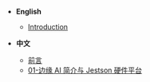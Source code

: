 - **English**
  - [Introduction](/docs/en/00-Introduction/README.md)

- **中文**
  - [前言](/docs/cn/00-前言/README.md)
  - [01-边缘 AI 简介与 Jestson 硬件平台](/docs/cn/1.边缘AI编程基础/01-边缘AI简介与Jetson硬件平台/README.md)